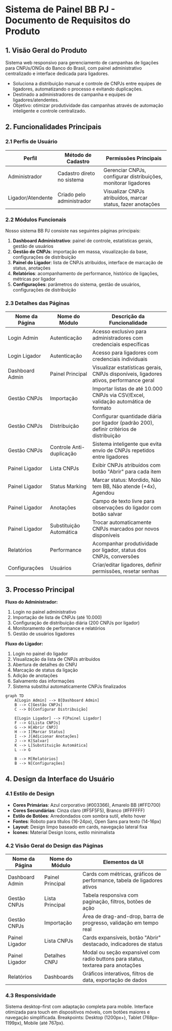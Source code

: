 # Sistema de Painel BB PJ - Documento de Requisitos do Produto

## 1. Visão Geral do Produto
Sistema web responsivo para gerenciamento de campanhas de ligações para CNPJs/ONGs do Banco do Brasil, com painel administrativo centralizado e interface dedicada para ligadores.
- Soluciona a distribuição manual e controle de CNPJs entre equipes de ligadores, automatizando o processo e evitando duplicações.
- Destinado a administradores de campanha e equipes de ligadores/atendentes.
- Objetivo: otimizar produtividade das campanhas através de automação inteligente e controle centralizado.

## 2. Funcionalidades Principais

### 2.1 Perfis de Usuário
| Perfil | Método de Cadastro | Permissões Principais |
|--------|-------------------|----------------------|
| Administrador | Cadastro direto no sistema | Gerenciar CNPJs, configurar distribuições, monitorar ligadores |
| Ligador/Atendente | Criado pelo administrador | Visualizar CNPJs atribuídos, marcar status, fazer anotações |

### 2.2 Módulos Funcionais
Nosso sistema BB PJ consiste nas seguintes páginas principais:
1. **Dashboard Administrativo**: painel de controle, estatísticas gerais, gestão de usuários
2. **Gestão de CNPJs**: importação em massa, visualização da base, configurações de distribuição
3. **Painel do Ligador**: lista de CNPJs atribuídos, interface de marcação de status, anotações
4. **Relatórios**: acompanhamento de performance, histórico de ligações, métricas por ligador
5. **Configurações**: parâmetros do sistema, gestão de usuários, configurações de distribuição

### 2.3 Detalhes das Páginas
| Nome da Página | Nome do Módulo | Descrição da Funcionalidade |
|----------------|----------------|-----------------------------|
| Login Admin | Autenticação | Acesso exclusivo para administradores com credenciais específicas |
| Login Ligador | Autenticação | Acesso para ligadores com credenciais individuais |
| Dashboard Admin | Painel Principal | Visualizar estatísticas gerais, CNPJs disponíveis, ligadores ativos, performance geral |
| Gestão CNPJs | Importação | Importar listas de até 10.000 CNPJs via CSV/Excel, validação automática de formato |
| Gestão CNPJs | Distribuição | Configurar quantidade diária por ligador (padrão 200), definir critérios de distribuição |
| Gestão CNPJs | Controle Anti-duplicação | Sistema inteligente que evita envio de CNPJs repetidos entre ligadores |
| Painel Ligador | Lista CNPJs | Exibir CNPJs atribuídos com botão "Abrir" para cada item |
| Painel Ligador | Status Marking | Marcar status: Mordido, Não tem BB, Não atende (+4x), Agendou |
| Painel Ligador | Anotações | Campo de texto livre para observações do ligador com botão salvar |
| Painel Ligador | Substituição Automática | Trocar automaticamente CNPJs marcados por novos disponíveis |
| Relatórios | Performance | Acompanhar produtividade por ligador, status dos CNPJs, conversões |
| Configurações | Usuários | Criar/editar ligadores, definir permissões, resetar senhas |

## 3. Processo Principal

**Fluxo do Administrador:**
1. Login no painel administrativo
2. Importação de lista de CNPJs (até 10.000)
3. Configuração de distribuição diária (200 CNPJs por ligador)
4. Monitoramento de performance e relatórios
5. Gestão de usuários ligadores

**Fluxo do Ligador:**
1. Login no painel do ligador
2. Visualização da lista de CNPJs atribuídos
3. Abertura de detalhes do CNPJ
4. Marcação de status da ligação
5. Adição de anotações
6. Salvamento das informações
7. Sistema substitui automaticamente CNPJs finalizados

```mermaid
graph TD
    A[Login Admin] --> B[Dashboard Admin]
    B --> C[Gestão CNPJs]
    C --> D[Configurar Distribuição]
    
    E[Login Ligador] --> F[Painel Ligador]
    F --> G[Lista CNPJs]
    G --> H[Abrir CNPJ]
    H --> I[Marcar Status]
    I --> J[Adicionar Anotações]
    J --> K[Salvar]
    K --> L[Substituição Automática]
    L --> G
    
    B --> M[Relatórios]
    B --> N[Configurações]
```

## 4. Design da Interface do Usuário

### 4.1 Estilo de Design
- **Cores Primárias**: Azul corporativo (#003366), Amarelo BB (#FFD700)
- **Cores Secundárias**: Cinza claro (#F5F5F5), Branco (#FFFFFF)
- **Estilo de Botões**: Arredondados com sombra sutil, efeito hover
- **Fontes**: Roboto para títulos (16-24px), Open Sans para texto (14-16px)
- **Layout**: Design limpo baseado em cards, navegação lateral fixa
- **Ícones**: Material Design Icons, estilo minimalista

### 4.2 Visão Geral do Design das Páginas
| Nome da Página | Nome do Módulo | Elementos da UI |
|----------------|----------------|----------------|
| Dashboard Admin | Painel Principal | Cards com métricas, gráficos de performance, tabela de ligadores ativos |
| Gestão CNPJs | Lista Principal | Tabela responsiva com paginação, filtros, botões de ação |
| Gestão CNPJs | Importação | Área de drag-and-drop, barra de progresso, validação em tempo real |
| Painel Ligador | Lista CNPJs | Cards expansíveis, botão "Abrir" destacado, indicadores de status |
| Painel Ligador | Detalhes CNPJ | Modal ou seção expansível com radio buttons para status, textarea para anotações |
| Relatórios | Dashboards | Gráficos interativos, filtros de data, exportação de dados |

### 4.3 Responsividade
Sistema desktop-first com adaptação completa para mobile. Interface otimizada para touch em dispositivos móveis, com botões maiores e navegação simplificada. Breakpoints: Desktop (1200px+), Tablet (768px-1199px), Mobile (até 767px).
